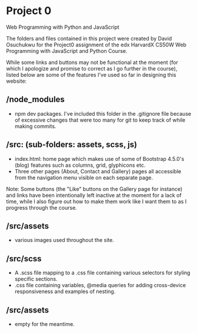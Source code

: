 # Project 0

Web Programming with Python and JavaScript

The folders and files contained in this project were created by David Osuchukwu for the Project0 assignment of the edx HarvardX CS50W Web Programming with JavaScript and Python Course.

While some links and buttons may not be functional at the moment (for which I apologize and promise to correct as I go further in the course), listed below are some of the features I've used so far in designing this website:

## /node_modules

- npm dev packages. I've included this folder in the .gitignore file because of excessive changes that were too many for git to keep track of while making commits.

## /src: (sub-folders: assets, scss, js)

- index.html: home page which makes use of some of Bootstrap 4.5.0's (blog) features such as columns, grid, glyphicons etc.
- Three other pages (About, Contact and Gallery) pages all accessible from the navigation menu visible on each separate page.

Note: Some buttons (the "Like" buttons on the Gallery page for instance) and links have been intentionally left inactive at the moment for a lack of time, while I also figure out how to make them work like I want them to as I progress through the course.

## /src/assets

- various images used throughout the site.

## /src/scss

- A .scss file mapping to a .css file containing various selectors for styling specific sections.
- .css file containing variables, @media queries for adding cross-device responsiveness and examples of nesting.

## /src/assets

- empty for the meantime.
